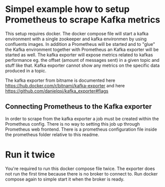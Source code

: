 # Simpel example how to setup Prometheus to scrape Kafka metrics
This setup requires docker. The docker compose file will start a kafka environment with a single zookeeper and kafka environmen by using confluents images. In addition a Prometheus will be started and to "glue" the Kafka environment together with Prometheus an Kafka exporter will be started as well. The kafka exporter will expose metrics related to kafkas performance eg. the offset (amount of messages sent) in a given topic and stuff like that. Kafka exporter cannot show any metrics on the specific data produced in a topic.

The kafka exporter from bitname is documented here
https://hub.docker.com/r/bitnami/kafka-exporter
and here 
https://github.com/danielqsj/kafka_exporter#flags

## Connecting Prometheus to the Kafka exporter
In order to scrape from the kafka exporter a job must be created within the Prometheus config. There is no way to setting this job up through Prometheus web frontend. There is a prometheus configuration file inside the prometheus folder relative to this readme.

# Run it twice
You're required to run this docker compose file twice. The exporter does not run the first time because there is no broker to connect to. Run docker compose again to simple start it when the broker is ready.